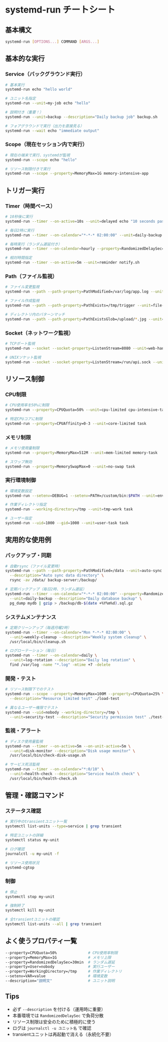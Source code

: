 # systemd-run チートシート

## 基本構文
```bash
systemd-run [OPTIONS...] COMMAND [ARGS...]
```

## 基本的な実行

### Service（バックグラウンド実行）
```bash
# 基本実行
systemd-run echo "hello world"

# ユニット名指定
systemd-run --unit=my-job echo "hello"

# 説明付き（重要！）
systemd-run --unit=backup --description="Daily backup job" backup.sh

# フォアグラウンドで実行（出力を直接見る）
systemd-run --wait echo "immediate output"
```

### Scope（現在セッション内で実行）
```bash
# 現在の端末で実行、systemdが監視
systemd-run --scope echo "hello"

# リソース制限付きで実行
systemd-run --scope --property=MemoryMax=1G memory-intensive-app
```

## トリガー実行

### Timer（時間ベース）
```bash
# 10秒後に実行
systemd-run --timer --on-active=10s --unit=delayed echo "10 seconds passed"

# 毎日2時に実行
systemd-run --timer --on-calendar="*-*-* 02:00:00" --unit=daily-backup backup.sh

# 毎時実行（ランダム遅延付き）
systemd-run --timer --on-calendar=hourly --property=RandomizedDelaySec=10min --unit=hourly-check check.sh

# 相対時間指定
systemd-run --timer --on-active=5m --unit=reminder notify.sh
```

### Path（ファイル監視）
```bash
# ファイル変更監視
systemd-run --path --path-property=PathModified=/var/log/app.log --unit=log-watcher process-log.sh

# ファイル作成監視
systemd-run --path --path-property=PathExists=/tmp/trigger --unit=file-handler handle-file.sh

# ディレクトリ内のパターンマッチ
systemd-run --path --path-property=PathExistsGlob=/upload/*.jpg --unit=photo-sync sync-photos.sh
```

### Socket（ネットワーク監視）
```bash
# TCPポート監視
systemd-run --socket --socket-property=ListenStream=8080 --unit=web-handler web-server

# UNIXソケット監視
systemd-run --socket --socket-property=ListenStream=/run/api.sock --unit=api-handler api-server
```

## リソース制御

### CPU制限
```bash
# CPU使用率を50%に制限
systemd-run --property=CPUQuota=50% --unit=cpu-limited cpu-intensive-task

# 特定CPUコアに制限
systemd-run --property=CPUAffinity=0-3 --unit=core-limited task
```

### メモリ制限
```bash
# メモリ使用量制限
systemd-run --property=MemoryMax=512M --unit=mem-limited memory-task

# スワップ無効
systemd-run --property=MemorySwapMax=0 --unit=no-swap task
```

### 実行環境制御
```bash
# 環境変数設定
systemd-run --setenv=DEBUG=1 --setenv=PATH=/custom/bin:$PATH --unit=env-test app

# 作業ディレクトリ指定
systemd-run --working-directory=/tmp --unit=tmp-work task

# ユーザー指定
systemd-run --uid=1000 --gid=1000 --unit=user-task task
```

## 実用的な使用例

### バックアップ・同期
```bash
# 自動rsync（ファイル変更時）
systemd-run --path --path-property=PathModified=/data --unit=auto-sync \
  --description="Auto sync data directory" \
  rsync -av /data/ backup-server:/backup/

# 定期バックアップ（毎日2時、ランダム遅延）
systemd-run --timer --on-calendar="*-*-* 02:00:00" --property=RandomizedDelaySec=30min \
  --unit=daily-backup --description="Daily database backup" \
  pg_dump mydb | gzip > /backup/db-$(date +%Y%m%d).sql.gz
```

### システムメンテナンス
```bash
# 定期クリーンアップ（毎週月曜2時）
systemd-run --timer --on-calendar="Mon *-*-* 02:00:00" \
  --unit=weekly-cleanup --description="Weekly system cleanup" \
  /usr/local/bin/cleanup.sh

# ログローテーション（毎日）
systemd-run --timer --on-calendar=daily \
  --unit=log-rotation --description="Daily log rotation" \
  find /var/log -name "*.log" -mtime +7 -delete
```

### 開発・テスト
```bash
# リソース制限下でのテスト
systemd-run --scope --property=MemoryMax=100M --property=CPUQuota=25% \
  --description="Resource limited test" ./load-test

# 異なるユーザー権限でテスト
systemd-run --uid=nobody --working-directory=/tmp \
  --unit=security-test --description="Security permission test" ./test-script
```

### 監視・アラート
```bash
# ディスク使用量監視
systemd-run --timer --on-active=5m --on-unit-active=5m \
  --unit=disk-monitor --description="Disk usage monitor" \
  /usr/local/bin/check-disk-usage.sh

# サービス死活監視
systemd-run --timer --on-calendar="*:0/10" \
  --unit=health-check --description="Service health check" \
  /usr/local/bin/health-check.sh
```

## 管理・確認コマンド

### ステータス確認
```bash
# 実行中のtransientユニット一覧
systemctl list-units --type=service | grep transient

# 特定ユニットの詳細
systemctl status my-unit

# ログ確認
journalctl -u my-unit -f

# リソース使用状況
systemd-cgtop
```

### 制御
```bash
# 停止
systemctl stop my-unit

# 強制終了
systemctl kill my-unit

# 全transientユニットの確認
systemctl list-units --all | grep transient
```

## よく使うプロパティ一覧
```bash
--property=CPUQuota=50%              # CPU使用率制限
--property=MemoryMax=1G              # メモリ上限
--property=RandomizedDelaySec=30min  # ランダム遅延
--property=User=nobody               # 実行ユーザー
--property=WorkingDirectory=/tmp     # 作業ディレクトリ
--setenv=VAR=value                   # 環境変数
--description="説明文"                # ユニット説明
```

## Tips
- 必ず `--description` を付ける（運用時に重要）
- 本番環境では `RandomizedDelaySec` で負荷分散
- リソース制限は安全のために積極的に使う
- ログは `journalctl -u ユニット名` で確認
- transientユニットは再起動で消える（永続化不要）
